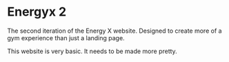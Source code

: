 # Energyx 2
The second iteration of the Energy X website. Designed to create more of a gym experience than just a landing page.

This website is very basic. It needs to be made more pretty.

